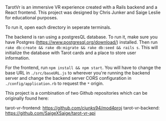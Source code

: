 TarotVr is an immersive VR experience created with a Rails backend and a React frontend. This project was designed by Chris Junker and Saige Leslie for educational purposes. 

To run it, open each directory in seperate terminals. 

The backend is ran using a postgresQL database. To run it, make sure you have Postgres (https://www.postgresql.org/download/) installed. Then run `rake db:create && rake db:migrate && rake db:seed && rails s`. This will initialize the database with Tarot cards and a place to store user information.

For the frontend, run `npm install && npm start`. You will have to change the base URL in `./src/baseURL.js` to wherever you're running the backend server and change the backend server CORS configuration in `./config/application.rb` to request the `*` origin. 

This project is a combination of two Github repositories which can be originally found here: 

tarot-vr-frontend: https://github.com/cjunks94/mod4proj
tarot-vr-backend: https://github.com/SaigeXSaige/tarot-vr-api